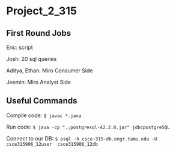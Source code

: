 # Project_2_315

## First Round Jobs

Eric: script

Josh: 20 sql queries

Aditya, Ethan: Miro Consumer Side

Jeemin: Miro Analyst Side


## Useful Commands

Compile code: `$ javac *.java`

Run code: `$ java -cp ".;postgresql-42.2.8.jar" jdbcpostgreSQL`

Connect to our DB: `$ psql -h csce-315-db.engr.tamu.edu -U csce315906_12user 
csce315906_12db`
